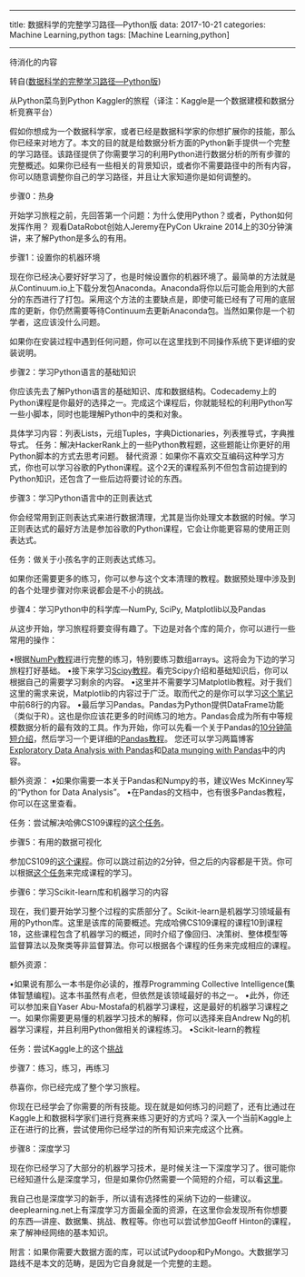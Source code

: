 
---

title: 数据科学的完整学习路径—Python版 
data: 2017-10-21
categories: Machine Learning,python
tags: [Machine Learning,python]

---

待消化的内容

转自([数据科学的完整学习路径—Python版](http://dataunion.org/9805.html?utm_source=tuicool))

从Python菜鸟到Python Kaggler的旅程（译注：Kaggle是一个数据建模和数据分析竞赛平台）

假如你想成为一个数据科学家，或者已经是数据科学家的你想扩展你的技能，那么你已经来对地方了。本文的目的就是给数据分析方面的Python新手提供一个完整的学习路径。该路径提供了你需要学习的利用Python进行数据分析的所有步骤的完整概述。如果你已经有一些相关的背景知识，或者你不需要路径中的所有内容，你可以随意调整你自己的学习路径，并且让大家知道你是如何调整的。

步骤0：热身

开始学习旅程之前，先回答第一个问题：为什么使用Python？或者，Python如何发挥作用？
观看DataRobot创始人Jeremy在PyCon Ukraine 2014上的30分钟演讲，来了解Python是多么的有用。

步骤1：设置你的机器环境

现在你已经决心要好好学习了，也是时候设置你的机器环境了。最简单的方法就是从Continuum.io上下载分发包Anaconda。Anaconda将你以后可能会用到的大部分的东西进行了打包。采用这个方法的主要缺点是，即使可能已经有了可用的底层库的更新，你仍然需要等待Continuum去更新Anaconda包。当然如果你是一个初学者，这应该没什么问题。

如果你在安装过程中遇到任何问题，你可以在这里找到不同操作系统下更详细的安装说明。

步骤2：学习Python语言的基础知识

你应该先去了解Python语言的基础知识、库和数据结构。Codecademy上的Python课程是你最好的选择之一。完成这个课程后，你就能轻松的利用Python写一些小脚本，同时也能理解Python中的类和对象。

具体学习内容：列表Lists，元组Tuples，字典Dictionaries，列表推导式，字典推导式。
任务：解决HackerRank上的一些Python教程题，这些题能让你更好的用Python脚本的方式去思考问题。
替代资源：如果你不喜欢交互编码这种学习方式，你也可以学习谷歌的Python课程。这个2天的课程系列不但包含前边提到的Python知识，还包含了一些后边将要讨论的东西。

步骤3：学习Python语言中的正则表达式

你会经常用到正则表达式来进行数据清理，尤其是当你处理文本数据的时候。学习正则表达式的最好方法是参加谷歌的Python课程，它会让你能更容易的使用正则表达式。

任务：做关于小孩名字的正则表达式练习。

如果你还需要更多的练习，你可以参与这个文本清理的教程。数据预处理中涉及到的各个处理步骤对你来说都会是不小的挑战。

步骤4：学习Python中的科学库—NumPy, SciPy, Matplotlib以及Pandas

从这步开始，学习旅程将要变得有趣了。下边是对各个库的简介，你可以进行一些常用的操作：

•根据[NumPy教程](http://scipy.github.io/old-wiki/pages/Tentative_NumPy_Tutorial)进行完整的练习，特别要练习数组arrays。这将会为下边的学习旅程打好基础。
•接下来学习[Scipy教程](https://docs.scipy.org/doc/scipy/reference/tutorial/)。看完Scipy介绍和基础知识后，你可以根据自己的需要学习剩余的内容。
•这里并不需要学习Matplotlib教程。对于我们这里的需求来说，Matplotlib的内容过于广泛。取而代之的是你可以学习[这个笔记](http://nbviewer.jupyter.org/github/jrjohansson/scientific-python-lectures/blob/master/Lecture-4-Matplotlib.ipynb)中前68行的内容。
•最后学习Pandas。Pandas为Python提供DataFrame功能（类似于R）。这也是你应该花更多的时间练习的地方。Pandas会成为所有中等规模数据分析的最有效的工具。作为开始，你可以先看一个关于Pandas的[10分钟简短介绍](http://pandas.pydata.org/pandas-docs/stable/10min.html)，然后学习一个更详细的[Pandas教程](http://www.gregreda.com/2013/10/26/intro-to-pandas-data-structures/)。
您还可以学习两篇博客[Exploratory Data Analysis with Pandas](http://www.analyticsvidhya.com/blog/2014/08/baby-steps-python-performing-exploratory-analysis-python/)和[Data munging with Pandas](https://www.analyticsvidhya.com/blog/2016/01/complete-tutorial-learn-data-science-python-scratch-2/)中的内容。

额外资源：
•如果你需要一本关于Pandas和Numpy的书，建议Wes McKinney写的“Python for Data Analysis”。
•在Pandas的文档中，也有很多Pandas教程，你可以在这里查看。

任务：尝试解决哈佛CS109课程的[这个任务](http://nbviewer.jupyter.org/github/cs109/2014/blob/master/homework/HW1.ipynb)。

步骤5：有用的数据可视化

参加CS109的[这个课程](http://cm.dce.harvard.edu/2015/01/14328/L03/screen_H264LargeTalkingHead-16x9.shtml)。你可以跳过前边的2分钟，但之后的内容都是干货。你可以根据[这个任务](http://nbviewer.jupyter.org/github/cs109/2014/blob/master/homework/HW2.ipynb)来完成课程的学习。

步骤6：学习Scikit-learn库和机器学习的内容

现在，我们要开始学习整个过程的实质部分了。Scikit-learn是机器学习领域最有用的Python库。这里是该库的简要概述。完成哈佛CS109课程的课程10到课程18，这些课程包含了机器学习的概述，同时介绍了像回归、决策树、整体模型等监督算法以及聚类等非监督算法。你可以根据各个课程的任务来完成相应的课程。

额外资源：

•如果说有那么一本书是你必读的，推荐Programming Collective Intelligence(集体智慧编程)。这本书虽然有点老，但依然是该领域最好的书之一。
•此外，你还可以参加来自Yaser Abu-Mostafa的机器学习课程，这是最好的机器学习课程之一。如果你需要更易懂的机器学习技术的解释，你可以选择来自Andrew Ng的机器学习课程，并且利用Python做相关的课程练习。
•Scikit-learn的教程

任务：尝试Kaggle上的这个[挑战](https://www.kaggle.com/c/data-science-london-scikit-learn)

步骤7：练习，练习，再练习

恭喜你，你已经完成了整个学习旅程。

你现在已经学会了你需要的所有技能。现在就是如何练习的问题了，还有比通过在Kaggle上和数据科学家们进行竞赛来练习更好的方式吗？深入一个当前Kaggle上正在进行的比赛，尝试使用你已经学过的所有知识来完成这个比赛。

步骤8：深度学习

现在你已经学习了大部分的机器学习技术，是时候关注一下深度学习了。很可能你已经知道什么是深度学习，但是如果你仍然需要一个简短的介绍，可以看[这里](http://dataunion.org/9805.html?utm_source=tuicool)。

我自己也是深度学习的新手，所以请有选择性的采纳下边的一些建议。deeplearning.net上有深度学习方面最全面的资源，在这里你会发现所有你想要的东西—讲座、数据集、挑战、教程等。你也可以尝试参加Geoff Hinton的课程，来了解神经网络的基本知识。

附言：如果你需要大数据方面的库，可以试试Pydoop和PyMongo。大数据学习路线不是本文的范畴，是因为它自身就是一个完整的主题。


